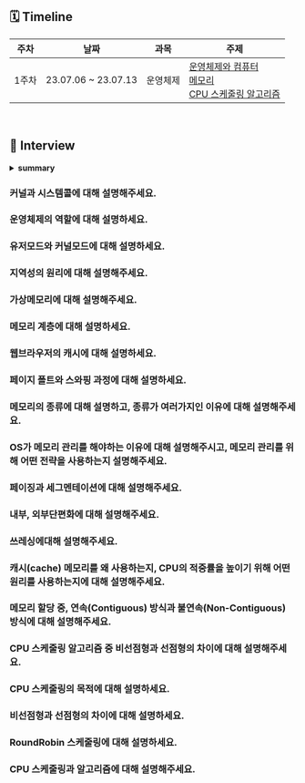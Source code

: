 ## 🗓 Timeline
| 주차 | 날짜 | 과목 | 주제 |
|--|--|--|--|
| 1주차 | 23.07.06 ~ 23.07.13 | 운영체제 | [운영체제와 컴퓨터](./1.%20운영체제와%20컴퓨터)<br>[메모리](./2.%20메모리)<br>[CPU 스케줄링 알고리즘](./4.%20CPU%20스케줄링%20알고리즘)<br>|
<br>
    
## 📝 Interview


<details>
<summary><b>summary</b></summary>
<div markdown="1">

- [질문을 적어주세요. 1](#질문을-적어주세요1)
- [질문을 적어주세요. 2](#질문을-적어주세요2)
- [질문을 적어주세요. 3](#질문을-적어주세요3)

</div>
</details>


### 커널과 시스템콜에 대해 설명해주세요.

### 운영체제의 역할에 대해 설명하세요.

### 유저모드와 커널모드에 대해 설명하세요.

### 지역성의 원리에 대해 설명해주세요.

### 가상메모리에 대해 설명해주세요.

### 메모리 계층에 대해 설명하세요.

### 웹브라우저의 캐시에 대해 설명하세요.

### 페이지 폴트와 스와핑 과정에 대해 설명하세요.

### 메모리의 종류에 대해 설명하고, 종류가 여러가지인 이유에 대해 설명해주세요.

### OS가 메모리 관리를 해야하는 이유에 대해 설명해주시고, 메모리 관리를 위해 어떤 전략을 사용하는지 설명해주세요.

### 페이징과 세그멘테이션에 대해 설명해주세요.

### 내부, 외부단편화에 대해 설명해주세요.

### 쓰레싱에대해 설명해주세요.

### 캐시(cache) 메모리를 왜 사용하는지, CPU의 적중률을 높이기 위해 어떤 원리를 사용하는지에 대해 설명해주세요.

### 메모리 할당 중, 연속(Contiguous) 방식과 불연속(Non-Contiguous) 방식에 대해 설명해주세요.

### CPU 스케줄링 알고리즘 중 비선점형과 선점형의 차이에 대해 설명해주세요.

### CPU 스케줄링의 목적에 대해 설명하세요.

### 비선점형과 선점형의 차이에 대해 설명하세요.

### RoundRobin 스케줄링에 대해 설명하세요.

### CPU 스케줄링과 알고리즘에 대해 설명해주세요.

